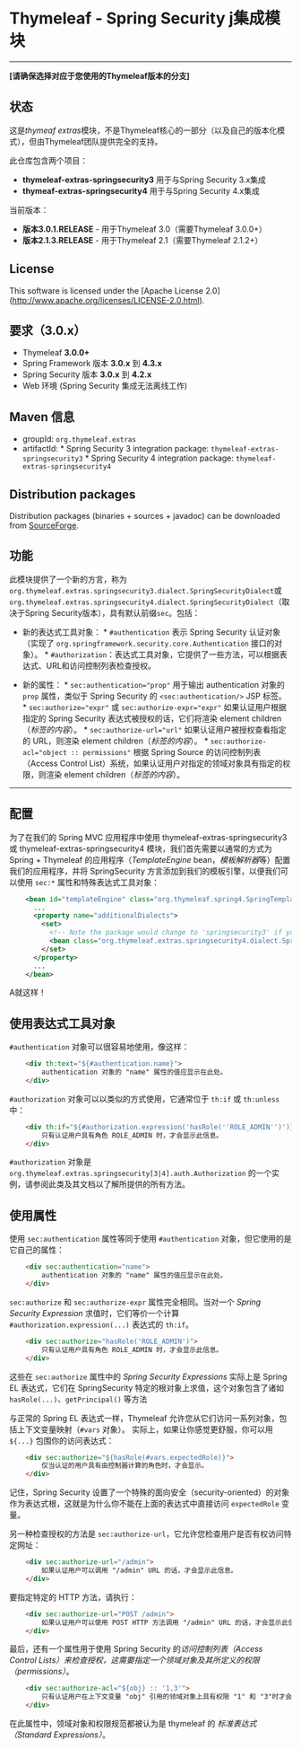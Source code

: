 
Thymeleaf - Spring Security j集成模块
===============================================

------------------------------------------------------------------------------

**[请确保选择对应于您使用的Thymeleaf版本的分支]**

状态
------

这是*thymeaf extras*模块，不是Thymeleaf核心的一部分（以及自己的版本化模式），但由Thymeleaf团队提供完全的支持。

此仓库包含两个项目：

  * **thymeleaf-extras-springsecurity3** 用于与Spring Security 3.x集成
  * **thymeaf-extras-springsecurity4** 用于与Spring Security 4.x集成
 
当前版本：

  * **版本3.0.1.RELEASE** - 用于Thymeleaf 3.0（需要Thymeleaf 3.0.0+）
  * **版本2.1.3.RELEASE** - 用于Thymeleaf 2.1（需要Thymeleaf 2.1.2+）

License
-------

This software is licensed under the [Apache License 2.0]
(http://www.apache.org/licenses/LICENSE-2.0.html).

要求（3.0.x）
--------------------

  *   Thymeleaf **3.0.0+**
  *   Spring Framework 版本 **3.0.x** 到 **4.3.x**
  *   Spring Security 版本 **3.0.x** 到 **4.2.x**
  *   Web 环境 (Spring Security 集成无法离线工作)

Maven 信息
----------

  *   groupId: `org.thymeleaf.extras`   
  *   artifactId: 
    *   Spring Security 3 integration package: `thymeleaf-extras-springsecurity3`
    *   Spring Security 4 integration package: `thymeleaf-extras-springsecurity4`


Distribution packages
---------------------

Distribution packages (binaries + sources + javadoc) can be downloaded from [SourceForge](http://sourceforge.net/projects/thymeleaf/files/thymeleaf-extras-springsecurity/).


功能
--------

此模块提供了一个新的方言，称为`org.thymeleaf.extras.springsecurity3.dialect.SpringSecurityDialect`或`org.thymeleaf.extras.springsecurity4.dialect.SpringSecurityDialect`（取决于Spring Security版本），具有默认前缀`sec`。包括：
  
  *   新的表达式工具对象：
    *   `#authentication` 表示 Spring Security 认证对象（实现了 `org.springframework.security.core.Authentication` 接口的对象）。
	*   `#authorization`：表达式工具对象，它提供了一些方法，可以根据表达式、URL和访问控制列表检查授权。

  *   新的属性：
    *   `sec:authentication="prop"` 用于输出 authentication 对象的 `prop` 属性，类似于 Spring Security 的 `<sec:authentication/>` JSP 标签。
    *   `sec:authorize="expr"` 或 `sec:authorize-expr="expr"` 如果认证用户根据指定的 Spring Security 表达式被授权的话，它们将渲染 element children（*标签的内容*）。
    *   `sec:authorize-url="url"` 如果认证用户被授权查看指定的 URL，则渲染 element children（*标签的内容*）。
    *   `sec:authorize-acl="object :: permissions"` 根据 Spring Source 的访问控制列表（Access Control List）系统，如果认证用户对指定的领域对象具有指定的权限，则渲染 element children（*标签的内容*）。


------------------------------------------------------------------------------

	
配置
-------------

为了在我们的 Spring MVC 应用程序中使用 thymeleaf-extras-springsecurity3 或 thymeleaf-extras-springsecurity4 模块，我们首先需要以通常的方式为 Spring + Thymeleaf 的应用程序（*TemplateEngine* bean，*模板解析器*等）配置我们的应用程序，并将 SpringSecurity 方言添加到我们的模板引擎，以便我们可以使用 `sec:*` 属性和特殊表达式工具对象：

```xml
    <bean id="templateEngine" class="org.thymeleaf.spring4.SpringTemplateEngine">
      ...
      <property name="additionalDialects">
        <set>
          <!-- Note the package would change to 'springsecurity3' if you are using that version -->
          <bean class="org.thymeleaf.extras.springsecurity4.dialect.SpringSecurityDialect"/>
        </set>
      </property>
	  ...
    </bean>
```

A就这样！




	
使用表达式工具对象
------------------------------------

`#authentication` 对象可以很容易地使用，像这样：

```html
    <div th:text="${#authentication.name}">
        authentication 对象的 "name" 属性的值应显示在此处。
    </div>
```

`#authorization` 对象可以以类似的方式使用，它通常位于 `th:if` 或 `th:unless` 中：


```html
    <div th:if="${#authorization.expression('hasRole(''ROLE_ADMIN'')')}">
        只有认证用户具有角色 ROLE_ADMIN 时，才会显示此信息。
    </div>
```

`#authorization` 对象是 `org.thymeleaf.extras.springsecurity[3|4].auth.Authorization` 的一个实例，请参阅此类及其文档以了解所提供的所有方法。

	
	
使用属性
--------------------


使用 `sec:authentication` 属性等同于使用 `#authentication` 对象，但它使用的是它自己的属性：

```html
    <div sec:authentication="name">
        authentication 对象的 "name" 属性的值应显示在此处。
    </div>
```

`sec:authorize` 和 `sec:authorize-expr` 属性完全相同。当对一个 *Spring Security Expression* 求值时，它们等价一个计算 `#authorization.expression(...)` 表达式的 `th:if`。



```html
    <div sec:authorize="hasRole('ROLE_ADMIN')">
        只有认证用户具有角色 ROLE_ADMIN 时，才会显示此信息。
    </div>
```

这些在 `sec:authorize` 属性中的 *Spring Security Expressions* 实际上是 Spring EL 表达式，它们在 SpringSecurity 特定的根对象上求值，这个对象包含了诸如 `hasRole(...)`、`getPrincipal()` 等方法 

与正常的 Spring EL 表达式一样，Thymeleaf 允许您从它们访问一系列对象，包括上下文变量映射（`#vars` 对象）。 实际上，如果让你感觉更舒服，你可以用 `${...}` 包围你的访问表达式：


```html
    <div sec:authorize="${hasRole(#vars.expectedRole)}">
        仅当认证的用户具有由控制器计算的角色时，才会显示。
    </div>
```

记住，Spring Security 设置了一个特殊的面向安全（security-oriented）的对象作为表达式根，这就是为什么你不能在上面的表达式中直接访问 `expectedRole` 变量。 


另一种检查授权的方法是 `sec:authorize-url`，它允许您检查用户是否有权访问特定网址：


```html
    <div sec:authorize-url="/admin">
        如果认证用户可以调用 "/admin" URL 的话，才会显示此信息。
    </div>
```

要指定特定的 HTTP 方法，请执行：

```html
    <div sec:authorize-url="POST /admin">
        如果认证用户可以使用 POST HTTP 方法调用 "/admin" URL 的话，才会显示此信息。
    </div>
```

最后，还有一个属性用于使用 Spring Security 的*访问控制列表（Access Control Lists）*来检查授权，这需要指定一个领域对象及其所定义的*权限（permissions）*。


```html
    <div sec:authorize-acl="${obj} :: '1,3'">
        只有认证用户在上下文变量 "obj" 引用的领域对象上具有权限 "1" 和 "3"时才会显示。
    </div>
```

在此属性中，领域对象和权限规范都被认为是 thymeleaf 的 *标准表达式（Standard Expressions）*。